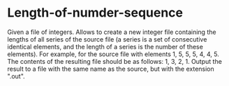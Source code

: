 # Length-of-numder-sequence
Given a file of integers. Allows to create a new integer file containing the lengths of all series of the source file (a series is a set of consecutive identical elements, and the length of a series is the number of these elements). For example, for the source file with elements 1, 5, 5, 5, 4, 4, 5. The contents of the resulting file should be as follows: 1, 3, 2, 1. Output the result to a file with the same name as the source, but with the extension ".out". 
